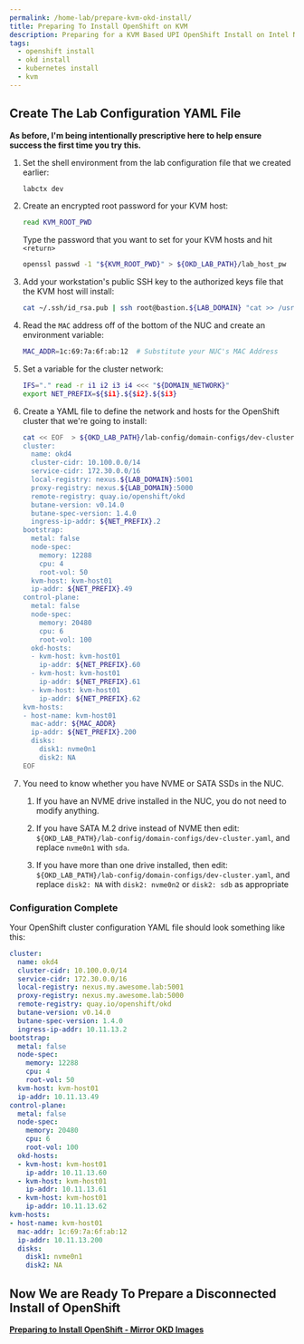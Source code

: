 ```yaml
---
permalink: /home-lab/prepare-kvm-okd-install/
title: Preparing To Install OpenShift on KVM
description: Preparing for a KVM Based UPI OpenShift Install on Intel NUC with OKD
tags:
  - openshift install
  - okd install
  - kubernetes install
  - kvm
---
```

## Create The Lab Configuration YAML File

__As before, I'm being intentionally prescriptive here to help ensure success the first time you try this.__

1. Set the shell environment from the lab configuration file that we created earlier:

   ```bash
   labctx dev
   ```

1. Create an encrypted root password for your KVM host:

   ```bash
   read KVM_ROOT_PWD
   ```

   Type the password that you want to set for your KVM hosts and hit `<return>`

   ```bash
   openssl passwd -1 "${KVM_ROOT_PWD}" > ${OKD_LAB_PATH}/lab_host_pw
   ```

1. Add your workstation's public SSH key to the authorized keys file that the KVM host will install:

   ```bash
   cat ~/.ssh/id_rsa.pub | ssh root@bastion.${LAB_DOMAIN} "cat >> /usr/local/www/install/postinstall/authorized_keys" 
   ```

1. Read the `MAC` address off of the bottom of the NUC and create an environment variable:

   ```bash
   MAC_ADDR=1c:69:7a:6f:ab:12  # Substitute your NUC's MAC Address
   ```

1. Set a variable for the cluster network:

   ```bash
   IFS="." read -r i1 i2 i3 i4 <<< "${DOMAIN_NETWORK}"
   export NET_PREFIX=${$i1}.${$i2}.${$i3}
   ```

1. Create a YAML file to define the network and hosts for the OpenShift cluster that we're going to install:

   ```bash
   cat << EOF  > ${OKD_LAB_PATH}/lab-config/domain-configs/dev-cluster.yaml
   cluster:
     name: okd4
     cluster-cidr: 10.100.0.0/14
     service-cidr: 172.30.0.0/16
     local-registry: nexus.${LAB_DOMAIN}:5001
     proxy-registry: nexus.${LAB_DOMAIN}:5000
     remote-registry: quay.io/openshift/okd
     butane-version: v0.14.0
     butane-spec-version: 1.4.0
     ingress-ip-addr: ${NET_PREFIX}.2
   bootstrap:
     metal: false
     node-spec:
       memory: 12288
       cpu: 4
       root-vol: 50
     kvm-host: kvm-host01
     ip-addr: ${NET_PREFIX}.49
   control-plane:
     metal: false
     node-spec:
       memory: 20480
       cpu: 6
       root-vol: 100
     okd-hosts:
     - kvm-host: kvm-host01
       ip-addr: ${NET_PREFIX}.60
     - kvm-host: kvm-host01
       ip-addr: ${NET_PREFIX}.61
     - kvm-host: kvm-host01
       ip-addr: ${NET_PREFIX}.62
   kvm-hosts:
   - host-name: kvm-host01
     mac-addr: ${MAC_ADDR}
     ip-addr: ${NET_PREFIX}.200
     disks:
       disk1: nvme0n1
       disk2: NA
   EOF
   ```

1. You need to know whether you have NVME or SATA SSDs in the NUC.

   1. If you have an NVME drive installed in the NUC, you do not need to modify anything.

   1. If you have SATA M.2 drive instead of NVME then edit: `${OKD_LAB_PATH}/lab-config/domain-configs/dev-cluster.yaml`, and replace `nvme0n1` with `sda`.

   1. If you have more than one drive installed, then edit: `${OKD_LAB_PATH}/lab-config/domain-configs/dev-cluster.yaml`, and replace `disk2: NA` with `disk2: nvme0n2` or `disk2: sdb` as appropriate

### Configuration Complete

Your OpenShift cluster configuration YAML file should look something like this:

```yaml
cluster:
  name: okd4
  cluster-cidr: 10.100.0.0/14
  service-cidr: 172.30.0.0/16
  local-registry: nexus.my.awesome.lab:5001
  proxy-registry: nexus.my.awesome.lab:5000
  remote-registry: quay.io/openshift/okd
  butane-version: v0.14.0
  butane-spec-version: 1.4.0
  ingress-ip-addr: 10.11.13.2
bootstrap:
  metal: false
  node-spec:
    memory: 12288
    cpu: 4
    root-vol: 50
  kvm-host: kvm-host01
  ip-addr: 10.11.13.49
control-plane:
  metal: false
  node-spec:
    memory: 20480
    cpu: 6
    root-vol: 100
  okd-hosts:
  - kvm-host: kvm-host01
    ip-addr: 10.11.13.60
  - kvm-host: kvm-host01
    ip-addr: 10.11.13.61
  - kvm-host: kvm-host01
    ip-addr: 10.11.13.62
kvm-hosts:
- host-name: kvm-host01
  mac-addr: 1c:69:7a:6f:ab:12
  ip-addr: 10.11.13.200
  disks:
    disk1: nvme0n1
    disk2: NA
```

## Now We are Ready To Prepare a Disconnected Install of OpenShift

__[Preparing to Install OpenShift - Mirror OKD Images](/home-lab/mirror-okd-images/)__
